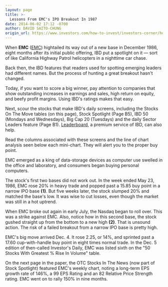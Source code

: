 ```yaml
---
layout: page
title: >-
  Lessons From EMC's IPO Breakout In 1987
date: 2014-06-02 17:12 -0700
author: DAVID SAITO-CHUNG
origin_url: https://www.investors.com/how-to-invest/investors-corner/how-to-find-great-stocks-8/
---
```


When **EMC** ([EMC](https://research.investors.com/quote.aspx?symbol=EMC)) hightailed its way out of a new base in December 1986, eight months after its initial public offering, IBD put a spotlight on it — sort of like California Highway Patrol helicopters in a nighttime car chase.

Back then, the IBD features that readers used for spotting emerging leaders had different names. But the process of hunting a great breakout hasn't changed.

Today, if you want to score a big winner, pay attention to companies that show outstanding increases in earnings and sales, high return on equity, and beefy profit margins. Using IBD's ratings makes that easy.

Next, scour the stocks that make IBD's daily screens, including the Stocks On The Move tables (on this page), Stock Spotlight (Page B5), IBD 50 (Mondays and Wednesdays), Big Cap 20 (Tuesdays) and the daily Sector Leaders feature (Page B1). [Leaderboard](http://leaderboard.investors.com/leaderboard/leaders/default.aspx), a premium service of IBD, can also help.

Read the columns associated with these screens and the line of chart analysis seen below each mini-chart. They will alert you to the proper buy point.

EMC emerged as a king of data-storage devices as computer use swelled in the office and laboratory, and consumers began buying personal computers.

The stock's first two bases did not work out. In the week ended May 23, 1986, EMC rose 20% in heavy trade and popped past a 15.85 buy point in a narrow IPO base **(1)**. But five weeks later, the stock slumped 20% and matched the base's low. It was wise to cut losses, even though the market was still in a hot uptrend.

When EMC broke out again in early July, the Nasdaq began to roll over. This was a strike against EMC. Also, notice how in this second base, the stock gushed straight up from the bottom to a new high **(2)**. That is unsound action. The risk of a failed breakout from a narrow IPO base is pretty high.

EMC's big move arrived Dec. 4. It rose 2.25, or 14%, and sprinted past a 17.60 cup-with-handle buy point in eight times normal trade. In the Dec. 5 edition of then-called Investor's Daily, EMC was listed sixth on the "50 Stocks With Greatest % Rise In Volume" table.

On the next page in the paper, the OTC Stocks In The News (now part of Stock Spotlight) featured EMC's weekly chart, noting a long-term EPS growth rate of 146%, a 99 EPS Rating and an 82 Relative Price Strength rating. EMC went on to rally 150% in nine months.
